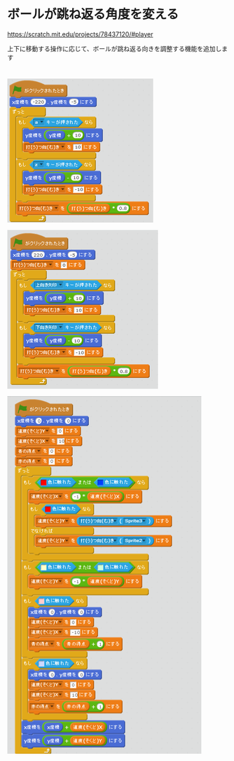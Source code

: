# ボールが跳ね返る角度を変える
https://scratch.mit.edu/projects/78437120/#player

上下に移動する操作に応じて、ボールが跳ね返る向きを調整する機能を追加します

#
![](racket_script_004a.png)

![](racket_script_005a.png)

![](ball_script_005a.png)